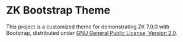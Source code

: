 ZK Bootstrap Theme
==============================

This project is a customized theme for demonstrating ZK 7.0.0 with Bootstrap, distributed under [GNU General Public License, Version 2.0](http://www.gnu.org/licenses/gpl.html).